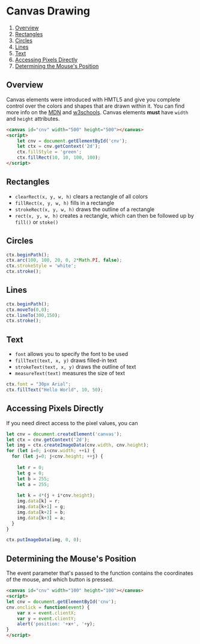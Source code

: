 

# Canvas Drawing

1. [Overview](#overview)
2. [Rectangles](#rectangles)
3. [Circles](#circles)
4. [Lines](#lines)
5. [Text](#text)
6. [Accessing Pixels Directly](#accessing-pixels-directly)
7. [Determining the Mouse's Position](#determining-the-mouses-position)


## Overview


Canvas elements were introduced with HMTL5 and give you complete control over the colors and shapes that are drawn within it. You can find more info on the [MDN]((https://developer.mozilla.org/en-US/docs/Web/API/Canvas_API/Tutorial)) and [w3schools](https://www.w3schools.com/graphics/canvas_reference.asp). Canvas elements **must** have `width` and `height` attributes.


```html
<canvas id="cnv" width="500" height="500"></canvas>
<script>
    let cnv = document.getElementById('cnv');
    let ctx = cnv.getContext('2d');
    ctx.fillStyle = 'green';
    ctx.fillRect(10, 10, 100, 100);
</script>
```

## Rectangles

- `clearRect(x, y, w, h)` clears a rectangle of all colors
- `fillRect(x, y, w, h)` fills in a rectangle
- `strokeRect(x, y, w, h)` draws the outline of a rectangle
- `rect(x, y, w, h)` creates a rectangle, which can then be followed up by `fill()` or `stoke()`

## Circles

```javascript
ctx.beginPath();
ctx.arc(100, 100, 20, 0, 2*Math.PI, false);
ctx.strokeStyle = 'white';
ctx.stroke();
```

## Lines

```javascript
ctx.beginPath();
ctx.moveTo(0,0);
ctx.lineTo(300,150);
ctx.stroke();
```

## Text

- `font` allows you to specify the font to be used
- `fillText(text, x, y)` draws filled-in text
- `strokeText(text, x, y)` draws the outline of text
- `measureText(text)` measures the size of text

```javascript
ctx.font = "30px Arial";
ctx.fillText("Hello World", 10, 50);
```

## Accessing Pixels Directly

If you need direct access to the pixel values, you can 

```javascript
let cnv = document.createElement('canvas');
let ctx = cnv.getContext('2d');
let img = ctx.createImageData(cnv.width, cnv.height);
for (let i=0; i<cnv.width; ++i) {
  for (let j=0; j<cnv.height; ++j) {
    
    let r = 0;
    let g = 0;
    let b = 255;
    let a = 255;
    
    let k = 4*(j + i*cnv.height);
    img.data[k] = r;
    img.data[k+1] = g;
    img.data[k+2] = b;
    img.data[k+3] = a;
  }
}

ctx.putImageData(img, 0, 0);
```

## Determining the Mouse's Position

The event parameter that's passed to the function contains the coordinates of the mouse, and which button is pressed.

```html
<canvas id="cnv" width="100" height="100"></canvas>
<script>
let cnv = document.getElementById('cnv');
cnv.onclick = function(event) {
    var x = event.clientX;
    var y = event.clientY;
    alert('position: '+x+', '+y);
}
</script>
```


